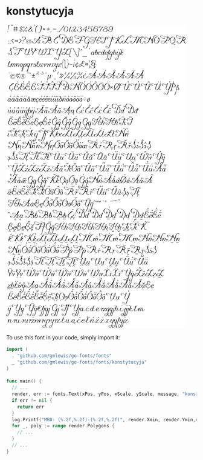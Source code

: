 # konstytucyja

![konstytucyja](konstytucyja.png)

To use this font in your code, simply import it:

```go
import (
  . "github.com/gmlewis/go-fonts/fonts"
  _ "github.com/gmlewis/go-fonts/fonts/konstytucyja"
)

func main() {
  // ...
  render, err := fonts.Text(xPos, yPos, xScale, yScale, message, "konstytucyja")
  if err != nil {
    return err
  }
  log.Printf("MBB: (%.2f,%.2f)-(%.2f,%.2f)", render.Xmin, render.Ymin,render.Xmax, render.Ymax)
  for _, poly := range render.Polygons {
    // ...
  }
  // ...
}
```
